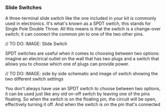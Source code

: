 ### Slide Switches

A three-terminal slide switch like the one included in your kit is commonly used in electronics. It's what's known as a SPDT switch, this stands for Single Pole Double Throw. All this means is that the switch is a change-over switch; it can connect the common pin to one of the two other pins.

// TO DO: IMAGE: Slide Switch

SPDT switches are useful when it comes to choosing between two options: imagine an electrical outlet on the wall that has two plugs and a switch that allows you to choose which one of plugs can provide power.

// TO DO: IMAGE: side by side schematic and image of switch showing the two different switch settings

You don't always have use an SPDT switch to choose between two options, it can be used just like any old on-off switch by leaving one of the pins floating. So when the switch is on the floating pin, the circuit will be open, effectively turning it off. And when the switch is on the pin that's connected
